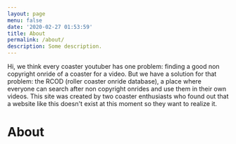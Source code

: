 ```yaml
---
layout: page
menu: false
date: '2020-02-27 01:53:59'
title: About
permalink: /about/
description: Some description.
---
```








Hi,
we think every coaster youtuber has one problem: finding a good non copyright onride of a coaster for a video. But we have a solution for that problem: the RCOD (roller coaster onride database), a place where everyone can search after non copyright onrides and use them in their own videos.
This site was created by two coaster enthusiasts who found out that a website like this doesn't exist at this moment so they want to realize it.
# About


